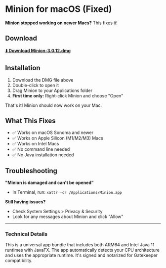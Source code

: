 # Minion for macOS (Fixed)

**Minion stopped working on newer Macs?** This fixes it!

## Download

**[⬇️ Download Minion-3.0.12.dmg](https://github.com/allquixotic/minion3-macos-signed/releases/download/v1.0/Minion-3.0.12.dmg)**

## Installation

1. Download the DMG file above
2. Double-click to open it
3. Drag Minion to your Applications folder
4. **First time only:** Right-click Minion and choose "Open"

That's it! Minion should now work on your Mac.

## What This Fixes

- ✅ Works on macOS Sonoma and newer
- ✅ Works on Apple Silicon (M1/M2/M3) Macs
- ✅ Works on Intel Macs
- ✅ No command line needed
- ✅ No Java installation needed

## Troubleshooting

**"Minion is damaged and can't be opened"**
- In Terminal, run: `xattr -cr /Applications/Minion.app`

**Still having issues?**
- Check System Settings > Privacy & Security
- Look for any messages about Minion and click "Allow"

---

### Technical Details

This is a universal app bundle that includes both ARM64 and Intel Java 11 runtimes with JavaFX. The app automatically detects your CPU architecture and uses the appropriate runtime. It's signed and notarized for Gatekeeper compatibility.